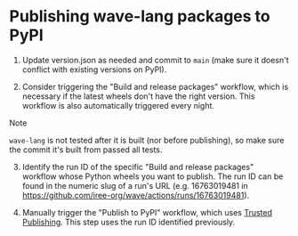 # Publishing wave-lang packages to PyPI

1. Update version.json as needed and commit to `main` (make sure it doesn't
conflict with existing versions on PyPI).

2. Consider triggering the "Build and release packages" workflow, which is
necessary if the latest wheels don't have the right version. This workflow is
also automatically triggered every night.

> [!NOTE]
> `wave-lang` is not tested after it is built (nor before publishing), so make
> sure the commit it's built from passed all tests.

3. Identify the run ID of the specific "Build and release packages" workflow
whose Python wheels you want to publish. The run ID can be found in the numeric
slug of a run's URL (e.g. 16763019481 in
https://github.com/iree-org/wave/actions/runs/16763019481).

4. Manually trigger the "Publish to PyPI" workflow, which uses
[Trusted Publishing](https://docs.pypi.org/trusted-publishers/). This step uses
the run ID identified previously.
